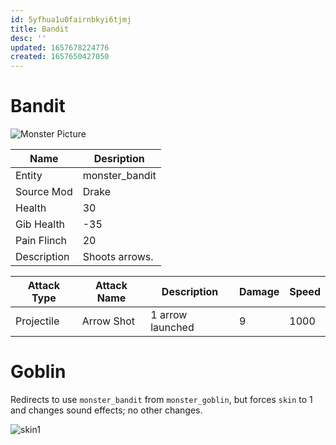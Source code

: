 ```yaml
---
id: 5yfhua1u0fairnbkyi6tjmj
title: Bandit
desc: ''
updated: 1657678224776
created: 1657650427050
---
```

# Bandit
![Monster Picture](https://github.com/JosiahJack/Keep/blob/master/readmesrc/bandit.png)

|Name  |Desription|
|------|-------------|
|Entity|monster_bandit|
|Source Mod|Drake|
|Health|30|
|Gib Health|-35|
|Pain Flinch|20|
|Description|Shoots arrows.|

|Attack Type|Attack Name|Description|Damage|Speed|
|-----------|-----------|-----------|------|----|
|Projectile |Arrow Shot|1 arrow launched|9|1000|

# Goblin
Redirects to use `monster_bandit` from `monster_goblin`, but forces `skin` to 1 and changes sound effects; no other changes.

![skin1](https://github.com/JosiahJack/Keep/blob/master/readmesrc/goblin.png)